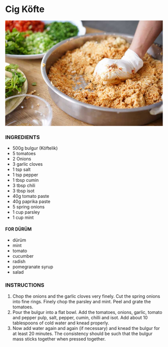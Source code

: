 # Cig Köfte

![Image of Cig Köfte](./images/durum.jpg)

### INGREDIENTS
* 500g bulgur (Köftelik)
* 5 tomatoes
* 2 Onions
* 3 garlic cloves
* 1 tsp salt
* 1 tsp pepper
* 1 tbsp cumin
* 3 tbsp chili
* 3 tbsp isot
* 40g tomato paste
* 40g paprika paste
* 5 spring onions
* 1 cup parsley
* 1 cup mint
#### FOR DÜRÜM
* dürüm
* mint
* tomato
* cucumber
* radish
* pomegranate syrup
* salad


### INSTRUCTIONS
1. Chop the onions and the garlic cloves very finely. Cut the spring onions into fine rings. Finely chop the parsley and mint. Peel and grate the tomatoes.
2. Pour the bulgur into a flat bowl. Add the tomatoes, onions, garlic, tomato and pepper pulp, salt, pepper, cumin, chilli and isot. Add about 10 tablespoons of cold water and knead properly.
3. Now add water again and again (if necessary) and knead the bulgur for at least 20 minutes. The consistency should be such that the bulgur mass sticks together when pressed together.
